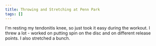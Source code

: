 ```yaml
---
title: Throwing and Stretching at Penn Park
tags: []
---
```


I'm resting my tendonitis knee, so just took it easy during the workout. I threw a lot - worked on putting spin on the disc and on different release points. I also stretched a bunch.
